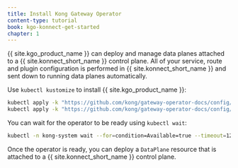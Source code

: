 ```yaml
---
title: Install Kong Gateway Operator
content-type: tutorial
book: kgo-konnect-get-started
chapter: 1
---
```


{{ site.kgo_product_name }} can deploy and manage data planes attached to a {{ site.konnect_short_name }} control plane. All of your service, route and plugin configuration is performed in {{ site.konnect_short_name }} and sent down to running data planes automatically.

Use `kubectl kustomize` to install {{ site.kgo_product_name }}:

```bash
kubectl apply -k "https://github.com/kong/gateway-operator-docs/config/crd?submodules=false" --server-side 
kubectl apply -k "https://github.com/kong/gateway-operator-docs/config/default?submodules=false"
```

You can wait for the operator to be ready using `kubectl wait`:

```bash
kubectl -n kong-system wait --for=condition=Available=true --timeout=120s deployment/gateway-operator-controller-manager
```

Once the operator is ready, you can deploy a `DataPlane` resource that is attached to a {{ site.konnect_short_name }} control plane.